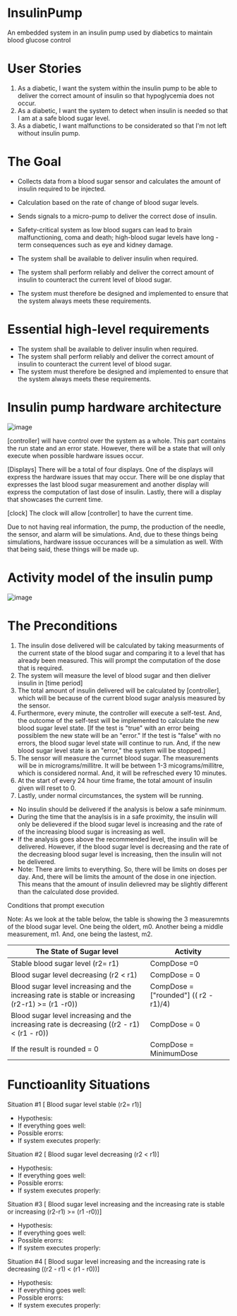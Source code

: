 # InsulinPump
An embedded system in an insulin pump used by diabetics to maintain blood glucose control

# User Stories

 1. As a diabetic, I want the system within the insulin pump to be able to deliver the correct amount of insulin so that hypoglycemia does not occur.
 2. As a diabetic, I want the system to detect when insulin is needed so that I am at a safe blood sugar level.
 3. As a diabetic, I want malfunctions to be considerated so that I'm not left without insulin pump.
 

# The Goal
 - Collects data from a blood sugar sensor and calculates the amount of insulin required to be injected. 
 - Calculation based on the rate of change of blood sugar levels.
 - Sends signals to a micro-pump to deliver the correct dose of insulin.
 - Safety-critical system as low blood sugars can lead to brain malfunctioning, coma and death; high-blood sugar levels have long - term consequences such as eye and kidney damage.

 - The system shall be available to deliver insulin when required.
 - The system shall perform reliably and deliver the correct amount of insulin to counteract the current level of blood sugar.
 - The system must therefore be designed and implemented to ensure that the system always meets these requirements.
 
 # Essential high-level requirements
 - The system shall be available to deliver insulin when required.
 - The system shall perform reliably and deliver the correct amount of insulin to counteract the current level of blood sugar.
 - The system must therefore be designed and implemented to ensure that the system always meets these requirements.
 
 # Insulin pump hardware architecture
 ![image](https://user-images.githubusercontent.com/124085275/215911205-bc0f688b-8913-4fc8-bfb0-39a962143486.png)
 
  [controller] will have control over the system as a whole. This part contains the run state and an error state. However, there will be a state that will only execute when possible hardware issues occur.
 
 [Displays] There will be a total of four displays. One of the displays will express the hardware issues that may occur. There will be one display that expresses the last blood sugar measurement and another display will express the computation of last dose of insulin. Lastly, there will a display that showcases the current time.
 
 [clock] The clock will allow [controller] to have the current time.
 
 Due to not having real information, the pump, the production of the needle, the sensor, and alarm will be simulations. And, due to these things being simulations, hardware isssue occurances will be a simulation as well. With that being said, these things will be made up.
 
 # Activity model of the insulin pump
 ![image](https://user-images.githubusercontent.com/124085275/217400185-274591ca-3bcc-4d04-8150-dde1a960b1f0.png)
 
 # The Preconditions
 
 1. The insulin dose delivered will be calculated by taking measurments of the current state of the blood sugar and comparing it to a level that has already been measured. This will prompt the computation of the dose that is required.
 2. The system will measure the level of blood sugar and then dieliver insulin in [time period]
 3. The total amount of insulin delivered will be calculated by [controller], which will be because of the current blood sugar analysis measured by the sensor.
 4. Furthermore, every minute, the controller will execute a self-test. And, the outcome of the self-test will be implemented to calculate the new blood sugar level state. [If the test is "true" with an error being possiblem the new state will be an "error." If the test is "false" with no errors, the blood sugar level state will continue to run. And, if the new blood sugar level state is an "error," the system will be stopped.]
 5. The sensor will measure the currnet blood sugar. The measurements will be in micrograms/millitre. It will be between 1-3 micograms/millitre, which is considered normal. And, it will be refresched every 10 minutes.
 6. At the start of every 24 hour time frame, the total amount of insulin given will reset to 0.
 7. Lastly, under normal circumstances, the system will be running.
 
  - No insulin should be delivered if the analysis is below a safe mininmum.
  - During the time that the anaylsis is in a safe proximity, the insulin will only be delievered if the blood sugar level is increasing and the rate of of the increasing blood sugar is increasing as well.
  - If the analysis goes above the recommended level, the insulin will be delivered. However, if the blood sugar level is decreasing and the rate of the decreasing blood sugar level is increasing, then the insulin will not be delivered.
  - Note: There are limits to everything. So, there will be limits on doses per day. And, there will be limits the amount of the dose in one injection. This means that the amount of insulin delievred may be slightly different than the calculated dose provided.
  
  Conditions that prompt execution
  
  Note: As we look at the table below, the table is showing the 3 measuremnts of the blood sugar level. One being the oldert, m0. Another being a middle measurement, m1. And, one being the lastest, m2.
  
  |The State of Sugar level |                                                                         Activity    |                                                                
  |-------------------------| ------------------------------------------------------------------------------------|   
  | Stable blood sugar level (r2= r1)     |                                                              CompDose =0  
  |Blood sugar level decreasing (r2 < r1) |                                                              CompDose = 0 
  |Blood sugar level increasing and the increasing rate is stable or increasing (r2-r1) >= (r1 -r0)) |  CompDose = ["rounded"] (( r2 - r1)/4)
  |Blood sugar level increasing and the increasing rate is decreasing ((r2 - r1) < (r1 - r0)) |          CompDose = 0
  |If the result is rounded = 0 |                                                                        CompDose = MinimumDose

  # Functioanlity Situations
  
  Situation #1 [ Blood sugar level stable (r2= r1)]
  
  - Hypothesis:
  - If everything goes well:
  - Possible erorrs:
  - If system executes properly:
  
  Situation #2 [ Blood sugar level decreasing (r2 < r1)]
  
  - Hypothesis:
  - If everything goes well:
  - Possible erorrs:
  - If system executes properly:
  
   Situation #3 [ Blood sugar level increasing and the increasing rate is stable or increasing (r2-r1) >= (r1 -r0))]
  
  - Hypothesis:
  - If everything goes well:
  - Possible erorrs:
  - If system executes properly:
  
   Situation #4 [ Blood sugar level increasing and the increasing rate is decreasing ((r2 - r1) < (r1 - r0))]
  
  - Hypothesis:
  - If everything goes well:
  - Possible erorrs:
  - If system executes properly:
  
  
  




  

  
 
 

